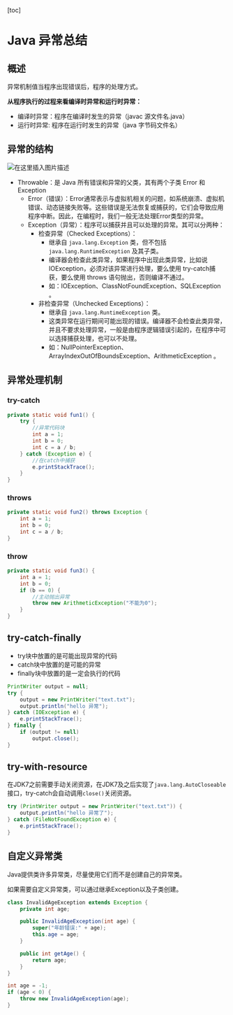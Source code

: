 [toc]

# Java 异常总结

## 概述

异常机制值当程序出现错误后，程序的处理方式。

**从程序执行的过程来看编译时异常和运行时异常：**

- 编译时异常：程序在编译时发生的异常（javac 源文件名.java）
- 运行时异常: 程序在运行时发生的异常（java 字节码文件名）



## 异常的结构

![在这里插入图片描述](https://i-blog.csdnimg.cn/direct/2d0c6566f0a944ceb3418247bf2d2b2c.png)

- Throwable：是 Java 所有错误和异常的父类，其有两个子类 Error 和 Exception
  - Error（错误）：Error通常表示与虚拟机相关的问题，如系统崩溃、虚拟机错误、动态链接失败等。这些错误是无法恢复或捕获的，它们会导致应用程序中断。因此，在编程时，我们一般无法处理Error类型的异常。
  - Exception（异常）：程序可以捕获并且可以处理的异常。其可以分两种：
    - 检查异常（Checked Exceptions）：
      - 继承自 `java.lang.Exception` 类，但不包括 `java.lang.RuntimeException` 及其子类。
      - 编译器会检查此类异常，如果程序中出现此类异常，比如说 IOException，必须对该异常进行处理，要么使用 try-catch捕获，要么使用 throws 语句抛出，否则编译不通过。
      - 如：IOException、ClassNotFoundException、SQLException 。
    - 非检查异常（Unchecked Exceptions）：
      - 继承自 `java.lang.RuntimeException` 类。
      - 这类异常在运行期间可能出现的错误。编译器不会检查此类异常，并且不要求处理异常，一般是由程序逻辑错误引起的，在程序中可以选择捕获处理，也可以不处理。
      - 如：NullPointerException、ArrayIndexOutOfBoundsException、ArithmeticException 。



## 异常处理机制

### try-catch

```java
private static void fun1() {
    try {
        //异常代码块
        int a = 1;
        int b = 0;
        int c = a / b;
    } catch (Exception e) {
        //在catch中捕获
        e.printStackTrace();
    }
}
```

### throws

```java
private static void fun2() throws Exception {
    int a = 1;
    int b = 0;
    int c = a / b;
}
```

### throw

```java
private static void fun3() {
    int a = 1;
    int b = 0;
    if (b == 0) {
        //主动抛出异常
        throw new ArithmeticException("不能为0");
    }
}
```



## try-catch-finally

- try块中放置的是可能出现异常的代码
- catch块中放置的是可能的异常
- finally块中放置的是一定会执行的代码

```java
PrintWriter output = null;
try {
    output = new PrintWriter("text.txt");
    output.println("hello 异常");
} catch (IOException e) {
    e.printStackTrace();
} finally {
    if (output != null)
        output.close();
}
```



## try-with-resource

在JDK7之前需要手动关闭资源，在JDK7及之后实现了`java.lang.AutoCloseable`接口，try-catch会自动调用`close()`关闭资源。

```java
try (PrintWriter output = new PrintWriter("text.txt")) {
    output.println("hello 异常了");
} catch (FileNotFoundException e) {
    e.printStackTrace();
}
```



## 自定义异常类

Java提供类许多异常类，尽量使用它们而不是创建自己的异常类。

如果需要自定义异常类，可以通过继承Exception以及子类创建。

```java
class InvalidAgeException extends Exception {
    private int age;

    public InvalidAgeException(int age) {
        super("年龄错误:" + age);
        this.age = age;
    }

    public int getAge() {
        return age;
    }
}
```

```java
int age = -1;
if (age < 0) {
    throw new InvalidAgeException(age);
}
```

